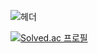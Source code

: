 ![헤더](https://capsule-render.vercel.app/api?type=soft&height=300&color=gradient&text=Hi%20!&fontSize=30&fontAlign=50&fontAlignY=50&textBg=false&desc=The%20greatest%20despair%20is%20the%20gap%20between%20who%20I%20could%20be%20and%20who%20I%20am&descAlignY=87&descAlign=60&descSize=20)

[![Solved.ac
프로필](http://mazassumnida.wtf/api/generate_badge?boj=jyjy0372)](https://solved.ac/jyjy0372)
<!--
**asklas/asklas** is a ✨ _special_ ✨ repository because its `README.md` (this file) appears on your GitHub profile.

Here are some ideas to get you started:

- 🔭 I’m currently working on ...
- 🌱 I’m currently learning ...
- 👯 I’m looking to collaborate on ...
- 🤔 I’m looking for help with ...
- 💬 Ask me about ...
- 📫 How to reach me: ...
- 😄 Pronouns: ...
- ⚡ Fun fact: ...
-->
